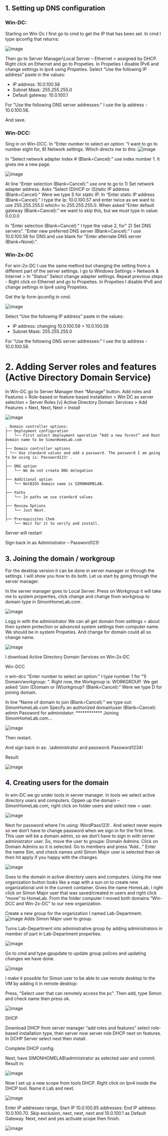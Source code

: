 
## 1. Setting up DNS configuration 

### Win-DC:

Starting on Win-Dc I first go to cmd to get the IP that has been set. In cmd I type ipconfig that returns:

![image](https://user-images.githubusercontent.com/42642927/227746794-7a452db9-b8ce-45c9-951a-42e1b13a2da5.png)

Then go to Server Manager\Local Server – Ethernet > assigned by DHCP. Right click on Ethernet and go to Propeties. In Propeties I disable IPv6 and change settings in Ipv4 using Propeties. Select “Use the following IP address” paste in the values: 

* IP address: 10.0.100.56 
* Subnet Mask: 255.255.255.0 
* Default gateway: 10.0.100.1 

For "Use the following DNS server addresses:" I use the Ip address - 10.0.100.56.

And save. 

### Win-DCC:

Sing in on Win-DCC. In “Enter number to select an option: “I want to go to number eight for, 8) Network settings. Which directs me to this: 
![image](https://user-images.githubusercontent.com/42642927/227775636-d6bdb197-accc-46bb-9f63-938f46d062f5.png)

In “Select network adapter index # (Blank=Cancel):” use index number 1.  It gives me a new page.

![image](https://user-images.githubusercontent.com/42642927/227775721-ffa9492e-261e-45b1-be90-c266cf777737.png)

At line “Enter selection (Blank=Cancel):” use one to go to 1) Set network adapter address. Asks “Select (D)HCP or (S)tatic IP address (Blank=Cancel):” Were we type S for static IP. In “Enter static IP address (Blank=Cancel):” I type the Ip: 10.0.100.57 and enter twice as we want to use 255.255.255.0 which= to 255.255.255.0. When asked “Enter default gateway (Blank=Cancel):” we want to skip this, but we must type in value: 0.0.0.0

In "Enter selection (Blank=Cancel):" I type the value 2, for" 2) Set DNS servers". "Enter new preferred DNS server (Blank=Cancel):" I use 10.0.100.56 for DNS and use blank for "Enter alternate DNS server (Blank=None):". 

### Win-2x-DC

For win-2x-DC I use the same method but changing the setting from a different part of the server settings. I go to Windows Settings > Network & Internet > In “Status” Select change adapter settings. Repeat previous steps - Right click on Ethernet and go to Propeties. In Propeties I disable IPv6 and change settings in Ipv4 using Propeties. 

Get the Ip form ipconfig in cmd. 

![image](https://user-images.githubusercontent.com/42642927/227775158-be2a2371-175f-47d8-909a-4083abe70c64.png)

Select “Use the following IP address” paste in the values: 

* IP address: changing 10.0.100.59 > 10.0.100.58 
* Subnet Mask: 255.255.255.0 

For "Use the following DNS server addresses:" I use the Ip address - 10.0.100.56. 

# 2. Adding Server roles and features (Active Directory Domain Service)

In Win-DC go to Server Manager then “Manage” button. Add roles and Features > Role-based or feature-based installation > Win DC as server selection > Server Roles [v] Active Directory Domain Services > Add Features > Next, Next, Next > Install 

![image](https://user-images.githubusercontent.com/42642927/217545148-b8183dc6-c411-428f-b7e9-d0736b61dc93.png)

```
. Domain controller options:  
├── Deployment configuration 
│   └── First select deployment operation “Add a new forest” and Root domain name to be SimonHomeLab.com 
│
├── Domain controller options 
│ └── Use standard values and add a password. The password I am going to be using is: Password123! .
│
├── DNS option 
│   └── We do not create DNS delegation 
│
├── Additional option 
│   └── NetBIOS domain name is SIMONHOMELAB. 
│
├── Paths 
│   └── In paths we use standard values 
│
├── Review Options 
│   └── Just Next. 
│
├── Prerequisites Chek  
    └── Wait for it to verify and install. 
```

Server will restart 

Sign back in as Administrator – Password123! 

## 3. Joining the domain / workgroup

For the desktop version it can be done in server manager or through the settings. I will show you how to do both. Let us start by going through the server manager. 

In the server manager goes to Local Server. Press on Workgroup it will take me to system properties, click change and change from workgroup to domain type in SimonHomeLab.com . 

![image](https://user-images.githubusercontent.com/42642927/227806463-5f4004bb-5a2e-4c52-a2d1-9bd6203a5b28.png)

Logg in with the administrator 
We can all get domain from settings > about then system protection or advanced system settings then computer name. We should be in system Propeties. And change for domain could all so change name.  

 ![image](https://user-images.githubusercontent.com/42642927/227808319-d047b1aa-9750-4b1b-b93e-8722d8c14288.png)

I download Active Directory Domain Services on Win-2x-DC 

Win-DCC

n win-dcc “Enter number to select an option:” I type number 1 for “1) Domain/workgroup: “. Right now, the Workgroup is: WORKGROUP. We get asked “Join (D)omain or (W)orkgroup? (Blank=Cancel):” Were we type D for joining domain. 

In line “Name of domain to join (Blank=Cancel):” we type out: SimonHomeLab.com 
Specify an authorized domain\user (Blank=Cancel): admin 
  Password for administator: ************ 
  Joining SimonHomeLab.com... 
  
![image](https://user-images.githubusercontent.com/42642927/227938319-cc74119a-c382-42ae-8d08-af40bb3226d9.png)

  Then restart. 

And sign back in as:  .\administrator and password: Password1234! 

Result:

![image](https://user-images.githubusercontent.com/42642927/227949821-893b491e-de7d-4e70-be2a-7804930df7bd.png)

## 4. Creating users for the domain

In win-DC we go under tools in server manager. In tools we select active directory users and computers. Oppen up the domain – SimonHomeLab.com, right click on folder users and select new > user. 

![image](https://user-images.githubusercontent.com/42642927/217865806-ab6e7563-b735-4824-b575-6018a8b17562.png)

Next for password where I'm using: WordPass123! .
And select never expire so we don’t have to change password when we sign in for the first time. 
This user will be a domain admin, so we don’t have to sign in with server administrator user. So, move the user to groupe: Domain Admins.
Click on Domain Admins so it is selected. Go to members and press “Add...” Enter the name Sim, and check names until Simon Major user is selected then ok then hit apply if you happy with the changes.  

![image](https://user-images.githubusercontent.com/42642927/228508907-c90c4588-e01b-4499-9cd2-9bba96019b96.png)
 
 Goes to the domain in active directory users and computers. Using the new organization button looks like a map with a sun on to create new organizational unit in the current container. Gives the name HomeLab, I right click on Simon Major user that was saved/created in users and right click “move” to HomeLab. From the folder computer I moved both domains “Win-DCC and Win-2x-DC" to our new organization.   

Create a new group for the organization I named Lab-Department.  
![image](https://user-images.githubusercontent.com/42642927/217889911-5d3cc6cb-c7df-4a96-95fd-424c09a315b8.png)
Adds Simon Major user to group.

Turns Lab-Department into administrative group by adding administrators in member of part in Lab-Department properties. 

![image](https://user-images.githubusercontent.com/42642927/217890624-f3d7f4e6-8b1a-4933-b468-e923635dec63.png)

Go to cmd and type gpupdate to update group polices and updating changes we have done.

![image](https://user-images.githubusercontent.com/42642927/228570440-420cc146-4911-49ea-be80-bbae39bfbca3.png)

I make it possible for Simon user to be able to use remote desktop to the VM by adding it in remote desktop: 

Press, “Select user that can remotely access the pc”. Then add, type Simon and check name then press ok.  

![image](https://user-images.githubusercontent.com/42642927/228573878-61f54549-5966-4628-ab6e-1107a16e7cb4.png)

DHCP 

 

Download DHCP from server manager “add roles and features” select role-based installation type, then server now server role DHCP next on features. In DCHP Server select next then install.  

 

Complete DHCP config.

Next, have SIMONHOMELAB\administrator as selected user and commit. Result in:

![image](https://user-images.githubusercontent.com/42642927/228664545-f5d1bc3d-a6f0-45a1-90ae-6a5914bd945a.png)

Now I set up a new scope from tools DHCP. Right click on Ipv4 inside the DHCP tool. Name it Lab and next. 

![image](https://user-images.githubusercontent.com/42642927/228809611-a3386b29-e3d9-4ef3-8876-16063ea6fb4c.png)

Enter IP addresses range, Start IP 10.0.100.65 addresses: End IP address: 10.0.100.70. Skip exclusion, next, next, next and 10.0.100.1 as Default Gateway. Next, next and yes activate scope then finish.  

![image](https://user-images.githubusercontent.com/42642927/228809263-35997819-9e4e-4b56-b700-cd8c21135cc1.png)


